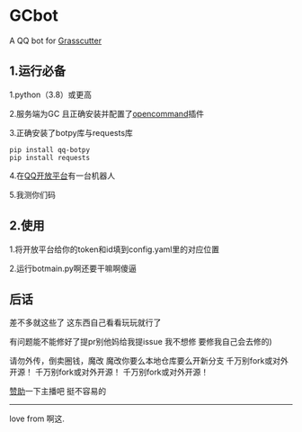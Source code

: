 # GCbot

A QQ bot for [Grasscutter](https://github.com/grasscutters/grasscutter)


1.运行必备
---
1.python（3.8）或更高



2.服务端为GC 且正确安装并配置了[opencommand](https://github.com/jie65535/gc-opencommand-plugin)插件



3.正确安装了botpy库与requests库
```
pip install qq-botpy
pip install requests
```



4.在[QQ开放平台](https://q.qq.com/#/)有一台机器人



5.我测你们码



2.使用
---
1.将开放平台给你的token和id填到config.yaml里的对应位置



2.运行botmain.py啊还要干嘛啊傻逼



后话
---
差不多就这些了 这东西自己看看玩玩就行了



有问题能不能修好了提pr别他妈给我提issue 我不想修 要修我自己会去修的)



请勿外传，倒卖圈钱，魔改 魔改你要么本地仓库要么开新分支 千万别fork或对外开源！ 千万别fork或对外开源！ 千万别fork或对外开源！



[赞助](https://vme50.azhegod.top)一下主播吧 挺不容易的



---
love from 啊这.

